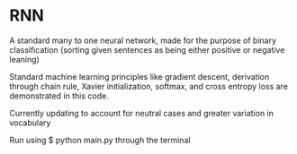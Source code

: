 # RNN
A standard many to one neural network, made for the purpose of binary classification (sorting given sentences as being either positive or negative leaning)

Standard machine learning principles like gradient descent, derivation through chain rule, Xavier initialization, softmax, and cross entropy loss are demonstrated in this code. 

Currently updating to account for neutral cases and greater variation in vocabulary 

Run using $ python main.py through the terminal 
